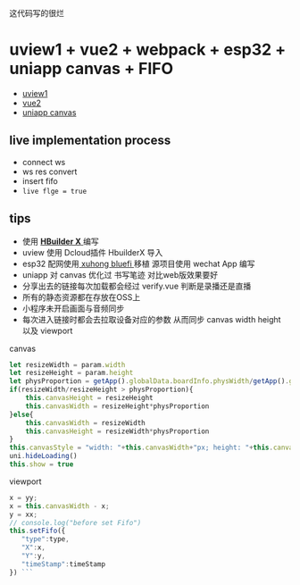 这代码写的很烂

# uview1 + vue2 + webpack + esp32 + uniapp canvas + FIFO

- <a href="https://v1.uviewui.com/guide/demo.html" target="_blank"> uview1 </a>
- <a href="https://cn.vuejs.org/" target="_blank"> vue2 </a>
- <a href="https://uniapp.dcloud.io/component/canvas.html#canvas" target="_blank"> uniapp canvas </a>

## live implementation process
- connect ws 
- ws res convert
- insert fifo
- `live flge = true`

## tips
- 使用 <a href="https://www.dcloud.io/hbuilderx.html" target="_blank"> **HBuilder X** </a> 编写
- uview 使用 Dcloud插件 HbuilderX 导入 
- esp32 配网使用<a href="https://github.com/xuhongv/BlufiEsp32WeChat"  target="_blank"> xuhong bluefi </a> 移植 源项目使用 wechat App 编写
- uniapp 对 canvas 优化过 书写笔迹 对比web版效果要好
- 分享出去的链接每次加载都会经过 verify.vue 判断是录播还是直播
- 所有的静态资源都在存放在OSS上
- 小程序未开启画面与音频同步
- 每次进入链接时都会去拉取设备对应的参数 从而同步 canvas width height 以及 viewport  

canvas 
```js
let resizeWidth = param.width
let resizeHeight = param.height
let physProportion = getApp().globalData.boardInfo.physWidth/getApp().globalData.boardInfo.physHeight
if(resizeWidth/resizeHeight > physProportion){
	this.canvasHeight = resizeHeight
	this.canvasWidth = resizeHeight*physProportion
}else{
	this.canvasWidth = resizeWidth
	this.canvasHeight = resizeWidth*physProportion
}
this.canvasStyle = "width: "+this.canvasWidth+"px; height: "+this.canvasHeight+"px;"
uni.hideLoading()
this.show = true
```
viewport
 ```js
x = yy;
x = this.canvasWidth - x;
y = xx;
// console.log("before set Fifo")
this.setFifo({
	"type":type,
	"X":x,
	"Y":y,
	"timeStamp":timeStamp
}) ```
